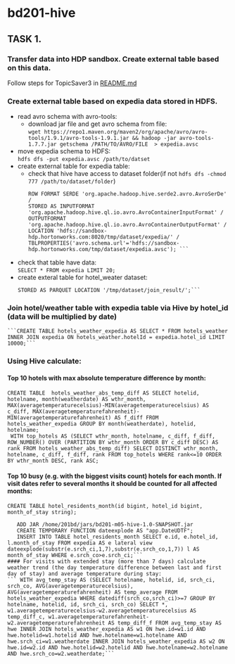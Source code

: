 # bd201-hive
## TASK 1. 
### Transfer data into HDP sandbox. Create external table based on this data.
Follow steps for TopicSaver3 in [README.md](https://github.com/Nexxezz/kafkastreamsapp/blob/master/README.md)
 ### Create external table based on expedia data stored in HDFS.
 * read avro schema with avro-tools:
   * download jar file and get avro schema from file:  
   ```wget https://repo1.maven.org/maven2/org/apache/avro/avro-tools/1.9.1/avro-tools-1.9.1.jar && hadoop -jar avro-tools-1.7.7.jar getschema /PATH/TO/AVRO/FILE  > expedia.avsc```
 * move expedia schema to HDFS:  
 ```hdfs dfs -put expedia.avsc /path/to/datset```
 * create external table for expedia table:
    * check that hive have access to dataset folder(if not ```hdfs dfs -chmod 777 /path/to/dataset/folder```)
      ```CREATE EXTERNAL TABLE expedia /  
      ROW FORMAT SERDE 'org.apache.hadoop.hive.serde2.avro.AvroSerDe' /  
      STORED AS INPUTFORMAT 'org.apache.hadoop.hive.ql.io.avro.AvroContainerInputFormat' /  
      OUTPUTFORMAT 'org.apache.hadoop.hive.ql.io.avro.AvroContainerOutputFormat' /  
      LOCATION 'hdfs://sandbox-hdp.hortonworks.com:8020/tmp/dataset/expedia/' /  
      TBLPROPERTIES('avro.schema.url'='hdfs://sandbox-hdp.hortonworks.com/tmp/dataset/expedia.avsc'); ```
  * check that table have data:  
  ```SELECT * FROM expedia LIMIT 20;```
  * create exteral table for hotel_weater dataset:  
    ```CREATE EXTERNAL TABLE hotels_weather (hotel_id double,hotel_name string,avg_tmpr_f double,avg_tmpr_c double,wthr_date string)  
    STORED AS PARQUET LOCATION '/tmp/dataset/join_result/';```
  ### Join hotel/weather table with expedia table via Hive by hotel_id (data will be multiplied by date) 
    ```CREATE TABLE hotels_weather_expedia AS SELECT * FROM hotels_weather INNER JOIN expedia ON hotels_weather.hotelId = expedia.hotel_id LIMIT 10000;```  
### Using Hive calculate:  
#### Top 10 hotels with max absolute temperature difference by month:
```CREATE TABLE  hotels_weather_abs_temp_diff AS SELECT hotelid, hotelname, month(weatherdate) AS wthr_month, MAX(averagetemperaturecelsius)-MIN(averagetemperaturecelsius) AS c_diff, MAX(averagetemperaturefahrenheit)-MIN(averagetemperaturefahrenheit) AS f_diff FROM hotels_weather_expedia GROUP BY month(weatherdate), hotelid, hotelname;```    
``` WITH top_hotels AS (SELECT wthr_month, hotelname, c_diff, f_diff, ROW_NUMBER() OVER (PARTITION BY wthr_month ORDER BY c_diff DESC) AS rank FROM hotels_weather_abs_temp_diff) SELECT DISTINCT wthr_month, hotelname, c_diff, f_diff, rank FROM top_hotels WHERE rank<=10 ORDER BY wthr_month DESC, rank ASC;```
#### Top 10 busy (e.g. with the biggest visits count) hotels for each month. If visit dates refer to several months it should be counted for all affected months:
```CREATE TABLE hotel_residents_month(id bigint, hotel_id bigint, month_of_stay string);```
```CREATE TABLE hotel_residents_month(ID bigint, hotel_id bigint, month_of_stay string);
   ADD JAR /home/201bd/jars/bd201-m05-hive-1.0-SNAPSHOT.jar
   CREATE TEMPORARY FUNCTION dateexplode AS "app.DateUDTF";
   INSERT INTO TABLE hotel_residents_month SELECT e.id, e.hotel_id, l.month_of_stay FROM expedia AS e lateral view dateexplode(substr(e.srch_ci,1,7),substr(e.srch_co,1,7)) l AS month_of_stay WHERE e.srch_co>e.srch_ci;```  
#### For visits with extended stay (more than 7 days) calculate weather trend (the day temperature difference between last and first day of stay) and average temperature during stay:  
``` WITH avg_temp_stay AS (SELECT hotelname, hotelid, id, srch_ci, srch_co, AVG(averagetemperaturecelsius), AVG(averagetemperaturefahrenheit) AS temp_average FROM hotels_weather_expedia WHERE datediff(srch_co,srch_ci)>=7 GROUP BY hotelname, hotelid, id, srch_ci, srch_co) SELECT *, w1.averagetemperaturecelsius-w2.averagetemperaturecelsius AS temp_diff_c, w1.averagetemperaturefahrenheit-w2.averagetemperaturefahrenheit AS temp_diff_f FROM avg_temp_stay AS hwe INNER JOIN hotels_weather_expedia AS w1 ON hwe.id=w1.id AND hwe.hotelid=w1.hotelid AND hwe.hotelname=w1.hotelname AND hwe.srch_ci=w1.weatherdate INNER JOIN hotels_weather_expedia AS w2 ON hwe.id=w2.id AND hwe.hotelid=w2.hotelid AND hwe.hotelname=w2.hotelname AND hwe.srch_co=w2.weatherdate;```
